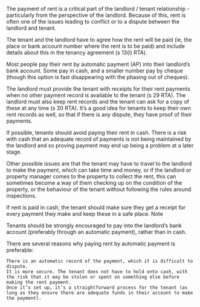 

The payment of rent is a critical part of the landlord / tenant relationship - particularly from the perspective of the landlord. Because of this, rent is often one of the issues leading to conflict or to a dispute between the landlord and tenant. 

The tenant and the landlord have to agree how the rent will be paid (ie, the place or bank account number where the rent is to be paid) and include details about this in the tenancy agreement (s 13(l) RTA). 

Most people pay their rent by automatic payment (AP) into their landlord’s bank account. Some pay in cash, and a smaller number pay by cheque (though this option is fast disappearing with the phasing out of cheques).

The landlord must provide the tenant with receipts for their rent payments when no other payment record is available to the tenant (s 29 RTA). The landlord must also keep rent records and the tenant can ask for a copy of these at any time (s 30 RTA). It’s a good idea for tenants to keep their own rent records as well, so that if there is any dispute, they have proof of their payments.

If possible, tenants should avoid paying their rent in cash. There is a risk with cash that an adequate record of payments is not being maintained by the landlord and so proving payment may end up being a problem at a later stage. 

Other possible issues are that the tenant may have to travel to the landlord to make the payment, which can take time and money, or if the landlord or property manager comes to the property to collect the rent, this can sometimes become a way of them checking up on the condition of the property, or the behaviour of the tenant without following the rules around inspections. 

If rent is paid in cash, the tenant should make sure they get a receipt for every payment they make and keep these in a safe place. 
Note

Tenants should be strongly encouraged to pay into the landlord’s bank account (preferably through an automatic payment), rather than in cash. 

There are several reasons why paying rent by automatic payment is preferable: 

    There is an automatic record of the payment, which it is difficult to dispute. 
    It is more secure. The tenant does not have to hold onto cash, with the risk that it may be stolen or spent on something else before making the rent payment.
    Once it’s set up, it’s a straightforward process for the tenant (as long as they ensure there are adequate funds in their account to make the payment).

